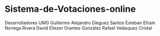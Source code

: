 # Sistema-de-Votaciones-online
Desarrolladores UMG
Guillermo Alejandro Dieguez Santos
Esteban Efraín Noriega Rivera 
David Eliezer Orantes González
Rafael Velásquez Cristal 

